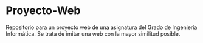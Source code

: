 # Proyecto-Web
Repositorio para un proyecto web de una asignatura del Grado de Ingeniería Informática. Se trata de imitar una web con la mayor similitud posible.
